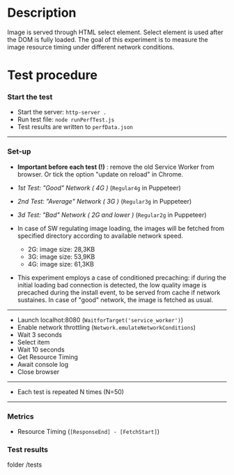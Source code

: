 # Description
Image is served through HTML select element. Select element is used after the DOM is fully loaded. The goal of this experiment is to measure the image resource timing under different network conditions.

# Test procedure
### Start the test
- Start the server: `http-server .`
- Run test file: `node runPerfTest.js`
- Test results are written to `perfData.json`
---------------------------------------
### Set-up
- __Important before each test (!)__ : remove the old Service Worker from browser. Or tick the option "update on reload" in Chrome. 

- _1st Test: "Good" Network ( 4G )_ (`Regular4g` in Puppeteer)
- _2nd Test: "Average" Network ( 3G )_ (`Regular3g` in Puppeteer)
- _3d Test: "Bad" Network ( 2G and lower )_ (`Regular2g` in Puppeteer)

-  In case of SW regulating image loading, the images will be fetched from specified directory according to available network speed.
    - 2G: image size: 28,3KB
    - 3G: image size: 53,9KB
    - 4G: image size: 61,3KB

-  This experiment employs a case of conditioned precaching: if during the initial loading bad connection is detected, the low quality image is precached during the install event, to be served from cache if network sustaines. In case of "good" network, the image is fetched as usual.
--------------------------------------
- Launch localhot:8080 (`WaitforTarget('service_worker')`)
- Enable network throttling (`Network.emulateNetworkConditions`)
- Wait 3 seconds
- Select item
- Wait 10 seconds
- Get Resource Timing
- Await console log
- Close browser
--------------------------------------
-  Each test is repeated N times (N=50)
---------------------------------------
### Metrics
- Resource Timing (`[ResponseEnd] - [FetchStart]`)

### Test results
folder /tests